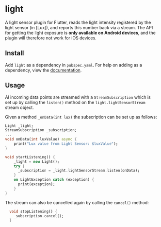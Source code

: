# light

A light sensor plugin for Flutter, reads the light intensity registered by the light sensor (in [Lux]), and reports this number back via a stream.
The API for getting the light exposure is **only available on Android devices**, and the plugin will therefore not work for iOS devices.

## Install
Add ```light``` as a dependency in  `pubspec.yaml`.
For help on adding as a dependency, view the [documentation](https://flutter.io/using-packages/).

## Usage
Al incoming data points are streamed with a `StreamSubscription` which is set up by calling the `listen()` method on the `light.lightSensorStream` stream object.

Given a method `_onData(int lux)` the subscription can be set up as follows:
```dart
Light _light;
StreamSubscription _subscription;
...
void onData(int luxValue) async {
    print("Lux value from Light Sensor: $luxValue");
}

void startListening() {
    _light = new Light();
    try {
      _subscription = _light.lightSensorStream.listen(onData);
    }
    on LightException catch (exception) {
      print(exception);
    }
}
```

The stream can also be cancelled again by calling the `cancel()` method:

```dart
  void stopListening() {
    _subscription.cancel();
  }
```




